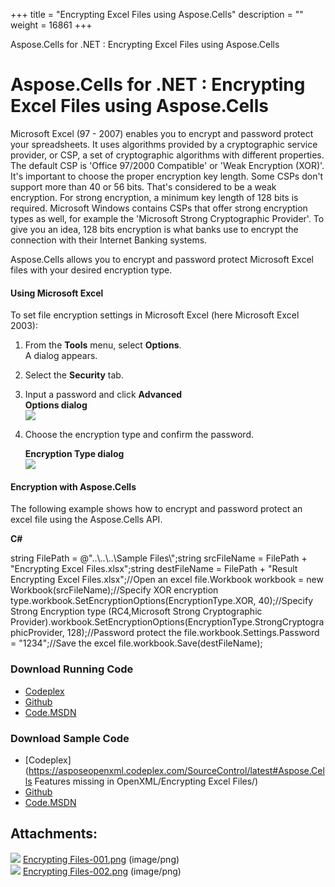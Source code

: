 +++
title = "Encrypting Excel Files using Aspose.Cells" 
description = "" 
weight = 16861 
+++

Aspose.Cells for .NET : Encrypting Excel Files using Aspose.Cells  

# Aspose.Cells for .NET : Encrypting Excel Files using Aspose.Cells


Microsoft Excel (97 - 2007) enables you to encrypt and password protect your spreadsheets. It uses algorithms provided by a cryptographic service provider, or CSP, a set of cryptographic algorithms with different properties. The default CSP is 'Office 97/2000 Compatible' or 'Weak Encryption (XOR)'. It's important to choose the proper encryption key length. Some CSPs don't support more than 40 or 56 bits. That's considered to be a weak encryption. For strong encryption, a minimum key length of 128 bits is required. Microsoft Windows contains CSPs that offer strong encryption types as well, for example the 'Microsoft Strong Cryptographic Provider'. To give you an idea, 128 bits encryption is what banks use to encrypt the connection with their Internet Banking systems.

Aspose.Cells allows you to encrypt and password protect Microsoft Excel files with your desired encryption type.

#### Using Microsoft Excel

To set file encryption settings in Microsoft Excel (here Microsoft Excel 2003):

1.  From the **Tools** menu, select **Options**.  
    A dialog appears.
2.  Select the **Security** tab.
3.  Input a password and click **Advanced**  
    **Options dialog**  
    ![](https://docs2.aspose.com/cells/net/attachments/5020521/5115042.png)  
      
    
4.  Choose the encryption type and confirm the password.  
      
    **Encryption Type dialog**  
    ![](https://docs2.aspose.com/cells/net/attachments/5020521/5115041.png)  
      
    

#### Encryption with Aspose.Cells

The following example shows how to encrypt and password protect an excel file using the Aspose.Cells API.

**C#**

string FilePath = @"..\\..\\..\\Sample Files\\";string srcFileName = FilePath + "Encrypting Excel Files.xlsx";string destFileName = FilePath + "Result Encrypting Excel Files.xlsx";//Open an excel file.Workbook workbook = new Workbook(srcFileName);//Specify XOR encryption type.workbook.SetEncryptionOptions(EncryptionType.XOR, 40);//Specify Strong Encryption type (RC4,Microsoft Strong Cryptographic Provider).workbook.SetEncryptionOptions(EncryptionType.StrongCryptographicProvider, 128);//Password protect the file.workbook.Settings.Password = "1234";//Save the excel file.workbook.Save(destFileName);

### Download Running Code

*   [Codeplex](https://asposecellsopenxml.codeplex.com/releases/view/619160)
*   [Github](https://github.com/aspose-cells/Aspose.Cells-for-.NET/releases/tag/MissingFeaturesOpenXMLExcelv1.1)
*   [Code.MSDN](https://code.msdn.microsoft.com/AsposeCells-Features-8fba7c3c)

### Download Sample Code

*   [Codeplex](https://asposeopenxml.codeplex.com/SourceControl/latest#Aspose.Cells Features missing in OpenXML/Encrypting Excel Files/)
*   [Github](https://github.com/aspose-cells/Aspose.Cells-for-.NET/tree/master/Plugins/Aspose.Cells%20Vs%20OpenXML%20Spreadsheets/OpenXML%20Missing%20Features/Encrypting%20Excel%20Files)
*   [Code.MSDN](https://code.msdn.microsoft.com/AsposeCells-Features-8fba7c3c)

## Attachments:

![](https://docs2.aspose.com/cells/net/images/icons/bullet_blue.gif) [Encrypting Files-001.png](https://docs2.aspose.com/cells/net/attachments/5020521/5115042.png) (image/png)  
![](https://docs2.aspose.com/cells/net/images/icons/bullet_blue.gif) [Encrypting Files-002.png](https://docs2.aspose.com/cells/net/attachments/5020521/5115041.png) (image/png)  

